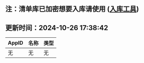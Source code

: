 ## 注：清单库已加密想要入库请使用 ([入库工具](https://github.com/BlankTMing/ManifestAutoUpdate/releases))

## 更新时间：2024-10-26 17:38:42
| AppID | 名称 | 类型  |
| :-------------------- | :----------------------------- | :----------- |
| 无 | 无 | 无 |
